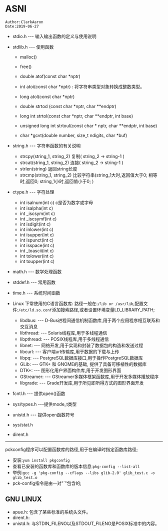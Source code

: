 # ASNI

```
Author:ClarkAaron
Date:2019-06-27
```

* stdio.h        --- 输入输出函数的定义与使用说明

* stdlib.h       --- 使用函数
  * malloc()
  
  * free()
  
  * double atof(const char *nptr)
  
  * int atoi(const char *nptr) : 将字符串类型对象转换成整数类型。
  
  * long atol(const char *nptr)
  
  * double strtod (const char *nptr, char **endptr)
  
  * long int strtol(const char *nptr, char **endptr, int base)
  
  * unsigned long int strtoul(const char * nptr, char **endptr, int base)
  
  * char *gcvt(double number, size_t ndigits, char *buf)
  
    
  
* string.h       --- 字符串函数的有关说明

  * strcpy(string_1, string_2)    复制( string_2  ->  string-1 )
  * strcat(string_1, string_2)     连接( string_2  ->  string-1 )
  * strlen(string)     返回string长度
  * strcmp(string_1, string_2)   比较字符串(string_1大时,返回值大于0; 相等时,返回0; string_1小时,返回值小于0; )

* ctype.h       --- 字符处理
  * int isalnum(int c)    c是否为数字或字母
  * int isalpha(int c)
  * int _iscsym(int c)
  * int _iscsymf(int c)
  * int isdigit(int c)
  * int inlower(int c)
  * int isupper(int c)
  * int ispunct(int c)
  * int isspace(int c)
  * int _toascii(int c)
  * int tolower(int c)
  * int toupper(int c)
  
* math.h        --- 数学处理函数

* stddef.h      --- 常用函数

* time.h         --- 系统时间函数

* Linux 下常使用的C语言函数库: 路径一般在:`/lib or /usr/lib`,配置文件:`/etc/ld.so.conf`添加搜索路径,或者设置环境变量LD_LIBRARY_PATH;
  * libdbus: --- D-Bus进程间通信机制函数库,用于两个应用程序相互联系和交互消息
  * libthread: --- Solaris线程库,用于多线程通信
  * libpthread: --- POSIX线程库,用于多线程通信
  * libnet: --- 网络开发,用于实现和封装了数据包的构造和发送过程
  * libcurl: --- 客户端url传输库,用于数据的下载与上传
  * libpq: --- PostgreSQL数据库接口,用于操作PostgreSQL数据库
  * GLib: --- GTK+ 和 GNOME的基础, 提供了具备可移植性的数据库
  * DTK+: --- 图形化用户界面构件库,用于开发图形界面
  * GStreamer: --- GStreamer多媒体框架函数库,用于开发多媒体播放程序
  * libgrade: --- Grade开发库,用于所见即所得方式的图形界面开发
  
* fcntl.h --- 提供open()函数

* sys/types.h ---提供mode_t类型

* unistd.h --- 提供open函数符号

* sys/stat.h

* dirent.h

----

pckconfig程序可以配置函数库的路径,用于在编译时指定函数库路径;

* 安装:`yum install pkgconfig`
* 查看已安装的函数库和函数库的版本信息:`pkg-config --list-all`
* 举例:`gcc -g 'pkg-config --cflags --libs glib-2.0' glib_test.c -o glib_test.o`
* pck-config指令是由一对"`"包含的;




## GNU LINUX

* apue.h: 包含了某些标准的系统头文件。
* dirent.h: 
* unistd.h: 与STDIN_FILENO以及STDOUT_FILENO是POSIX标准中的内容。

